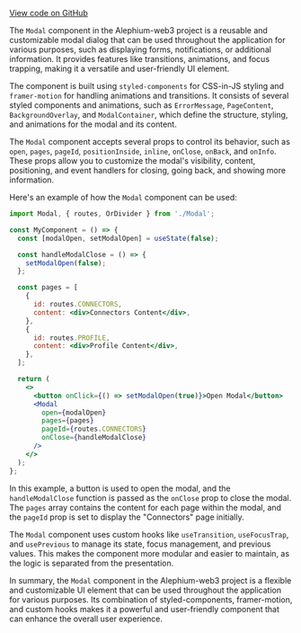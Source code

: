 [View code on GitHub](https://github.com/alephium/alephium-web3/.autodoc/docs/json/packages/web3-react/src/components/Common/Modal)

The `Modal` component in the Alephium-web3 project is a reusable and customizable modal dialog that can be used throughout the application for various purposes, such as displaying forms, notifications, or additional information. It provides features like transitions, animations, and focus trapping, making it a versatile and user-friendly UI element.

The component is built using `styled-components` for CSS-in-JS styling and `framer-motion` for handling animations and transitions. It consists of several styled components and animations, such as `ErrorMessage`, `PageContent`, `BackgroundOverlay`, and `ModalContainer`, which define the structure, styling, and animations for the modal and its content.

The `Modal` component accepts several props to control its behavior, such as `open`, `pages`, `pageId`, `positionInside`, `inline`, `onClose`, `onBack`, and `onInfo`. These props allow you to customize the modal's visibility, content, positioning, and event handlers for closing, going back, and showing more information.

Here's an example of how the `Modal` component can be used:

```jsx
import Modal, { routes, OrDivider } from './Modal';

const MyComponent = () => {
  const [modalOpen, setModalOpen] = useState(false);

  const handleModalClose = () => {
    setModalOpen(false);
  };

  const pages = [
    {
      id: routes.CONNECTORS,
      content: <div>Connectors Content</div>,
    },
    {
      id: routes.PROFILE,
      content: <div>Profile Content</div>,
    },
  ];

  return (
    <>
      <button onClick={() => setModalOpen(true)}>Open Modal</button>
      <Modal
        open={modalOpen}
        pages={pages}
        pageId={routes.CONNECTORS}
        onClose={handleModalClose}
      />
    </>
  );
};
```

In this example, a button is used to open the modal, and the `handleModalClose` function is passed as the `onClose` prop to close the modal. The `pages` array contains the content for each page within the modal, and the `pageId` prop is set to display the "Connectors" page initially.

The `Modal` component uses custom hooks like `useTransition`, `useFocusTrap`, and `usePrevious` to manage its state, focus management, and previous values. This makes the component more modular and easier to maintain, as the logic is separated from the presentation.

In summary, the `Modal` component in the Alephium-web3 project is a flexible and customizable UI element that can be used throughout the application for various purposes. Its combination of styled-components, framer-motion, and custom hooks makes it a powerful and user-friendly component that can enhance the overall user experience.
